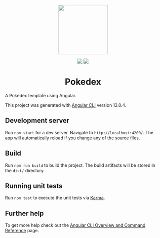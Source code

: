 <p align="center">
  <img src="https://rafael-perini.github.io/pokedex/assets/pokeball.svg" height="160px">
</p>

<p align="center">
  <img src="https://github.com/rafael-perini/pokedex/actions/workflows/ci.yml/badge.svg?branch=main">
  <img src="https://img.shields.io/badge/License-MIT-yellow.svg">
</p>

<h1 align="center">Pokedex</h1>

A Pokedex template using Angular.

This project was generated with [Angular CLI](https://github.com/angular/angular-cli) version 13.0.4.

## Development server

Run `npm start` for a dev server. Navigate to `http://localhost:4200/`. The app will automatically reload if you change any of the source files.

## Build

Run `npm run build` to build the project. The build artifacts will be stored in the `dist/` directory.

## Running unit tests

Run `npm test` to execute the unit tests via [Karma](https://karma-runner.github.io).

## Further help

To get more help check out the [Angular CLI Overview and Command Reference](https://angular.io/cli) page.
